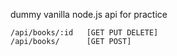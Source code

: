 dummy vanilla node.js api for practice

```
/api/books/:id   [GET PUT DELETE]
/api/books/      [GET POST]
```